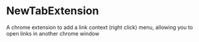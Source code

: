 # NewTabExtension
A chrome extension to add a link context (right click) menu, allowing you to open links in another chrome window
 
